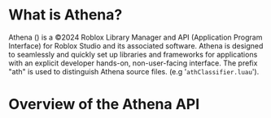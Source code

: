 # What is Athena?
Athena () is a ©2024 Roblox Library Manager and API (Application Program Interface) for Roblox Studio and its associated software. Athena is designed to seamlessly and quickly set up libraries and frameworks for applications with an explicit developer hands-on, non-user-facing interface.
The prefix "ath" is used to distinguish Athena source files. (e.g '`athClassifier.luau`').

# Overview of the Athena API
